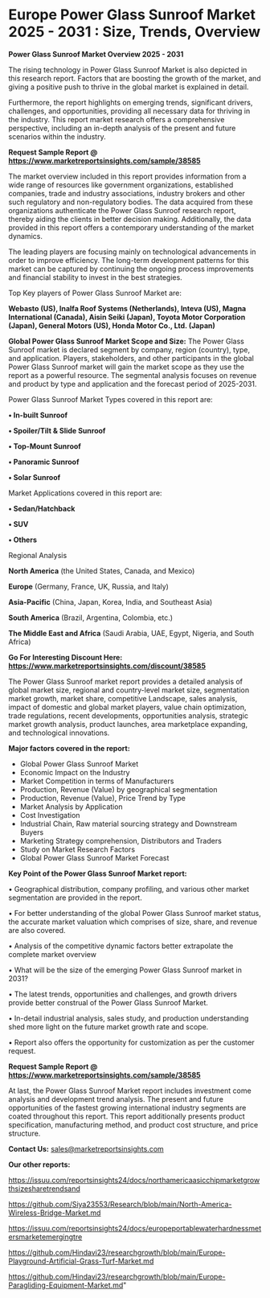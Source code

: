 # Europe Power Glass Sunroof Market 2025 - 2031 : Size, Trends, Overview

<Strong> Power Glass Sunroof Market Overview 2025 - 2031</strong>

The rising technology in Power Glass Sunroof Market is also depicted in this research report. Factors that are boosting the growth of the market, and giving a positive push to thrive in the global market is explained in detail.

Furthermore, the report highlights on emerging trends, significant drivers, challenges, and opportunities, providing all necessary data for thriving in the industry. This report market research offers a comprehensive perspective, including an in-depth analysis of the present and future scenarios within the industry.

<strong>Request Sample Report @ <a href=https://www.marketreportsinsights.com/sample/38585>https://www.marketreportsinsights.com/sample/38585</a></strong>

The market overview included in this report provides information from a wide range of resources like government organizations, established companies, trade and industry associations, industry brokers and other such regulatory and non-regulatory bodies. The data acquired from these organizations authenticate the Power Glass Sunroof research report, thereby aiding the clients in better decision making. Additionally, the data provided in this report offers a contemporary understanding of the market dynamics.

The leading players are focusing mainly on technological advancements in order to improve efficiency. The long-term development patterns for this market can be captured by continuing the ongoing process improvements and financial stability to invest in the best strategies.

Top Key players of Power Glass Sunroof Market are:

<strong>Webasto (US), Inalfa Roof Systems (Netherlands), Inteva (US), Magna International (Canada), Aisin Seiki (Japan), Toyota Motor Corporation (Japan), General Motors (US), Honda Motor Co., Ltd. (Japan)</strong>

<strong><b>Global Power Glass Sunroof Market Scope and Size:</b></strong>
The Power Glass Sunroof market is declared segment by company, region (country), type, and application. Players, stakeholders, and other participants in the global Power Glass Sunroof market will gain the market scope as they use the report as a powerful resource. The segmental analysis focuses on revenue and product by type and application and the forecast period of 2025-2031.

Power Glass Sunroof Market Types covered in this report are:

<strong>•  In-built Sunroof

•  Spoiler/Tilt & Slide Sunroof

•  Top-Mount Sunroof

•  Panoramic Sunroof

•  Solar Sunroof</strong>

Market Applications covered in this report are:

<strong>•  Sedan/Hatchback

•  SUV

•  Others</strong> 

Regional Analysis

<strong>North America</strong> (the United States, Canada, and Mexico)

<strong>Europe</strong> (Germany, France, UK, Russia, and Italy)

<strong>Asia-Pacific</strong> (China, Japan, Korea, India, and Southeast Asia)

<strong>South America</strong> (Brazil, Argentina, Colombia, etc.)

<strong>The Middle East and Africa</strong> (Saudi Arabia, UAE, Egypt, Nigeria, and South Africa)

<strong>Go For Interesting Discount Here: <a href=https://www.marketreportsinsights.com/discount/38585>https://www.marketreportsinsights.com/discount/38585</a></strong>

The Power Glass Sunroof market report provides a detailed analysis of global market size, regional and country-level market size, segmentation market growth, market share, competitive Landscape, sales analysis, impact of domestic and global market players, value chain optimization, trade regulations, recent developments, opportunities analysis, strategic market growth analysis, product launches, area marketplace expanding, and technological innovations.

<strong><b>Major factors covered in the report:</b></strong>
<ul>
  <li>Global Power Glass Sunroof Market </li>
  <li>Economic Impact on the Industry</li>
  <li>Market Competition in terms of Manufacturers</li>
  <li>Production, Revenue (Value) by geographical segmentation</li>
  <li>Production, Revenue (Value), Price Trend by Type</li>
  <li>Market Analysis by Application</li>
  <li>Cost Investigation</li>
  <li>Industrial Chain, Raw material sourcing strategy and Downstream Buyers</li>
  <li>Marketing Strategy comprehension, Distributors and Traders</li>
  <li>Study on Market Research Factors</li>
  <li>Global Power Glass Sunroof Market Forecast</li>
</ul>

<strong><b>Key Point of the Power Glass Sunroof Market report:</b></strong>

• Geographical distribution, company profiling, and various other market segmentation are provided in the report.

• For better understanding of the global Power Glass Sunroof market status, the accurate market valuation which comprises of size, share, and revenue are also covered.

• Analysis of the competitive dynamic factors better extrapolate the complete market overview

• What will be the size of the emerging Power Glass Sunroof market in 2031?

• The latest trends, opportunities and challenges, and growth drivers provide better construal of the Power Glass Sunroof Market.

• In-detail industrial analysis, sales study, and production understanding shed more light on the future market growth rate and scope.

• Report also offers the opportunity for customization as per the customer request.

<strong>Request Sample Report @ <a href=https://www.marketreportsinsights.com/sample/38585>https://www.marketreportsinsights.com/sample/38585</a></strong>

At last, the Power Glass Sunroof Market report includes investment come analysis and development trend analysis. The present and future opportunities of the fastest growing international industry segments are coated throughout this report. This report additionally presents product specification, manufacturing method, and product cost structure, and price structure.

<strong>Contact Us:</strong>
sales@marketreportsinsights.com

<strong>Our other reports:</strong>

<a href=https://issuu.com/reportsinsights24/docs/northamericaasicchipmarketgrowthsizesharetrendsand>https://issuu.com/reportsinsights24/docs/northamericaasicchipmarketgrowthsizesharetrendsand</a>

<a href=https://github.com/Siya23553/Research/blob/main/North-America-Wireless-Bridge-Market.md>https://github.com/Siya23553/Research/blob/main/North-America-Wireless-Bridge-Market.md</a>

<a href=https://issuu.com/reportsinsights24/docs/europeportablewaterhardnessmetersmarketemergingtre>https://issuu.com/reportsinsights24/docs/europeportablewaterhardnessmetersmarketemergingtre</a>

<a href=https://github.com/Hindavi23/researchgrowth/blob/main/Europe-Playground-Artificial-Grass-Turf-Market.md>https://github.com/Hindavi23/researchgrowth/blob/main/Europe-Playground-Artificial-Grass-Turf-Market.md</a>

<a href=https://github.com/Hindavi23/researchgrowth/blob/main/Europe-Paragliding-Equipment-Market.md>https://github.com/Hindavi23/researchgrowth/blob/main/Europe-Paragliding-Equipment-Market.md</a>"

